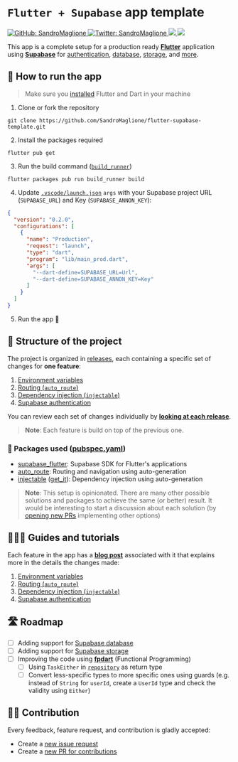 # `Flutter + Supabase` app template
<p>
  <a href="https://github.com/SandroMaglione">
    <img alt="GitHub: SandroMaglione" src="https://img.shields.io/github/followers/SandroMaglione?label=Follow&style=social" target="_blank" />
  </a>
  <a href="https://twitter.com/SandroMaglione">
    <img alt="Twitter: SandroMaglione" src="https://img.shields.io/twitter/follow/SandroMaglione.svg?style=social" target="_blank" />
  </a>
  <a href="https://github.com/SandroMaglione/flutter-supabase-template">
    <img src="https://img.shields.io/github/stars/SandroMaglione/flutter-supabase-template?logo=github" />
  </a>
  <img src="https://img.shields.io/github/license/SandroMaglione/flutter-supabase-template?logo=github" />
</p>

This app is a complete setup for a production ready [**Flutter**](https://flutter.dev/) application using [**Supabase**](https://supabase.com/) for [authentication](https://supabase.com/docs/guides/auth), [database](https://supabase.com/docs/guides/database), [storage](https://supabase.com/docs/guides/storage), and [more](https://supabase.com/docs/).

## 🚀 How to run the app 

> Make sure you [installed](https://docs.flutter.dev/get-started/install) Flutter and Dart in your machine

1. Clone or fork the repository
```shell
git clone https://github.com/SandroMaglione/flutter-supabase-template.git
```

2. Install the packages required
```shell
flutter pub get
```

3. Run the build command ([`build_runner`](https://pub.dev/packages/build_runner))
```shell
flutter packages pub run build_runner build  
```

4. Update [`.vscode/launch.json`](.vscode/launch.json) `args` with your Supabase project URL (`SUPABASE_URL`) and Key (`SUPABASE_ANNON_KEY`):
```json
{
  "version": "0.2.0",
  "configurations": [
    {
      "name": "Production",
      "request": "launch",
      "type": "dart",
      "program": "lib/main_prod.dart",
      "args": [
        "--dart-define=SUPABASE_URL=Url",
        "--dart-define=SUPABASE_ANNON_KEY=Key"
      ]
    }
  ]
}
```
5. Run the app 🚀

## 🧱 Structure of the project
The project is organized in [releases](https://github.com/SandroMaglione/flutter-supabase-template/releases), each containing a specific set of changes for **one feature**:
1. [Environment variables](https://github.com/SandroMaglione/flutter-supabase-template/tree/v1-env-vars) 
2. [Routing (`auto_route`)](https://github.com/SandroMaglione/flutter-supabase-template/tree/v2-navigation) 
3. [Dependency injection (`injectable`)](https://github.com/SandroMaglione/flutter-supabase-template/tree/v3-dep-injection) 
4. [Supabase authentication](https://github.com/SandroMaglione/flutter-supabase-template/tree/v4-supabase-auth) 

You can review each set of changes individually by [**looking at each release**](https://github.com/SandroMaglione/flutter-supabase-template/tags).

> **Note**: Each feature is build on top of the previous one.

### 📃 Packages used ([pubspec.yaml](pubspec.yaml))
- [supabase_flutter](https://pub.dev/packages/supabase_flutter): Supabase SDK for Flutter's applications
- [auto_route](https://pub.dev/packages/auto_route): Routing and navigation using auto-generation
- [injectable](https://pub.dev/packages/injectable) ([get_it](https://pub.dev/packages/get_it)): Dependency injection using auto-generation

> **Note**: This setup is opinionated. There are many other possible solutions and packages to achieve the same (or better) result. It would be interesting to start a discussion about each solution (by [opening new PRs](https://github.com/SandroMaglione/flutter-supabase-template/pulls) implementing other options)

## 👨🏼‍🏫 Guides and tutorials
Each feature in the app has a [**blog post**](https://www.sandromaglione.com/) associated with it that explains more in the details the changes made:
1. [Environment variables](https://www.sandromaglione.com/techblog/how-to-use-environmental-variables-in-flutter)
2. [Routing (`auto_route`)](https://www.sandromaglione.com/techblog/how-to-setup-routing-flutter-app)
3. [Dependency injection (`injectable`)](https://www.sandromaglione.com/techblog/how_to_implement_dependecy_injection_in_flutter)
4. [Supabase authentication](https://www.sandromaglione.com/techblog/flutter-supabase-authentication-complete-tutorial)

## 🛣 Roadmap
- [ ] Adding support for [Supabase database](https://supabase.com/docs/guides/database)
- [ ] Adding support for [Supabase storage](https://supabase.com/docs/guides/storage)
- [ ] Improving the code using [**fpdart**](https://pub.dev/packages/fpdart) (Functional Programming)
  - [ ] Using `TaskEither` in [`repository`](lib/app/repository) as return type
  - [ ] Convert less-specific types to more specific ones using guards (e.g. instead of `String` for `userId`, create a `UserId` type and check the validity using `Either`)

## 🙏🏼 Contribution
Every feedback, feature request, and contribution is gladly accepted:
- Create a [new issue request](https://github.com/SandroMaglione/flutter-supabase-template/issues)
- Create a [new PR for contributions](https://github.com/SandroMaglione/flutter-supabase-template/pulls)